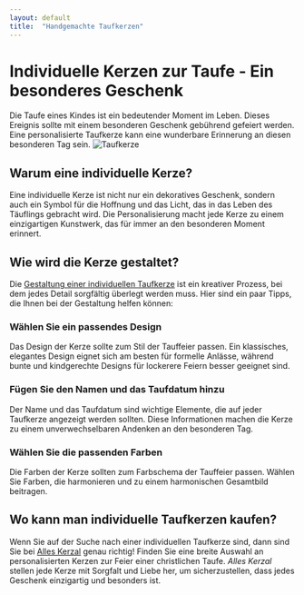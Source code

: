 ```yaml
---
layout: default
title:  "Handgemachte Taufkerzen"
---
```

# Individuelle Kerzen zur Taufe - Ein besonderes Geschenk

Die Taufe eines Kindes ist ein bedeutender Moment im Leben. Dieses Ereignis sollte mit einem besonderen Geschenk gebührend gefeiert werden. Eine personalisierte Taufkerze kann eine wunderbare Erinnerung an diesen besonderen Tag sein.
![Taufkerze](https://www.alleskerzal.at/images/32.jpg)

## Warum eine individuelle Kerze?

Eine individuelle Kerze ist nicht nur ein dekoratives Geschenk, sondern auch ein Symbol für die Hoffnung und das Licht, das in das Leben des Täuflings gebracht wird. Die Personalisierung macht jede Kerze zu einem einzigartigen Kunstwerk, das für immer an den besonderen Moment erinnert.

## Wie wird die Kerze gestaltet?

Die [Gestaltung einer individuellen Taufkerze](https://www.alleskerzal.at/anleitung-kerzen-selbst-gestalten "Anleitung: Kerzen selbst gestalten") ist ein kreativer Prozess, bei dem jedes Detail sorgfältig überlegt werden muss. Hier sind ein paar Tipps, die Ihnen bei der Gestaltung helfen können:

### Wählen Sie ein passendes Design

Das Design der Kerze sollte zum Stil der Tauffeier passen. Ein klassisches, elegantes Design eignet sich am besten für formelle Anlässe, während bunte und kindgerechte Designs für lockerere Feiern besser geeignet sind.

### Fügen Sie den Namen und das Taufdatum hinzu

Der Name und das Taufdatum sind wichtige Elemente, die auf jeder Taufkerze angezeigt werden sollten. Diese Informationen machen die Kerze zu einem unverwechselbaren Andenken an den besonderen Tag.

### Wählen Sie die passenden Farben

Die Farben der Kerze sollten zum Farbschema der Tauffeier passen. Wählen Sie Farben, die harmonieren und zu einem harmonischen Gesamtbild beitragen.

## Wo kann man individuelle Taufkerzen kaufen?

Wenn Sie auf der Suche nach einer individuellen Taufkerze sind, dann sind Sie bei [Alles Kerzal](https://www.alleskerzal.at/ "Kerzen. Für feierliche Ereignisse im Leben.") genau richtig! Finden Sie eine breite Auswahl an personalisierten Kerzen zur Feier einer christlichen Taufe. _Alles Kerzal_  stellen jede Kerze mit Sorgfalt und Liebe her, um sicherzustellen, dass jedes Geschenk einzigartig und besonders ist.
